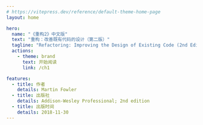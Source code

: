 ```yaml
---
# https://vitepress.dev/reference/default-theme-home-page
layout: home

hero:
  name: "《重构2》中文版"
  text: "重构：改善既有代码的设计（第二版）"
  tagline: "Refactoring: Improving the Design of Existing Code (2nd Edition)"
  actions:
    - theme: brand
      text: 开始阅读
      link: /ch1

features:
  - title: 作者
    details: Martin Fowler
  - title: 出版社
    details: Addison-Wesley Professional; 2nd edition
  - title: 出版时间
    details: 2018-11-30
---
```


